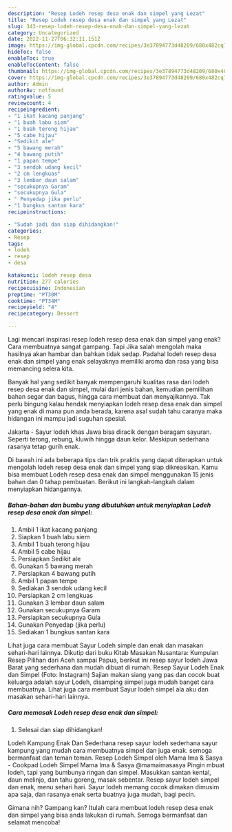 ```yaml
---
description: "Resep Lodeh resep desa enak dan simpel yang Lezat"
title: "Resep Lodeh resep desa enak dan simpel yang Lezat"
slug: 343-resep-lodeh-resep-desa-enak-dan-simpel-yang-lezat
category: Uncategorized
date: 2022-11-27T06:32:11.151Z
image: https://img-global.cpcdn.com/recipes/3e37894773d48209/680x482cq70/lodeh-resep-desa-enak-dan-simpel-foto-resep-utama.jpg
hideToc: false
enableToc: true
enableTocContent: false
thumbnail: https://img-global.cpcdn.com/recipes/3e37894773d48209/680x482cq70/lodeh-resep-desa-enak-dan-simpel-foto-resep-utama.jpg
cover: https://img-global.cpcdn.com/recipes/3e37894773d48209/680x482cq70/lodeh-resep-desa-enak-dan-simpel-foto-resep-utama.jpg
author: Admin
authorAv: notfound
ratingvalue: 5
reviewcount: 4
recipeingredient:
- "1 ikat kacang panjang"
- "1 buah labu siem"
- "1 buah terong hijau"
- "5 cabe hijau"
- "Sedikit ale"
- "5 bawang merah"
- "4 bawang putih"
- "1 papan tempe"
- "3 sendok udang kecil"
- "2 cm lengkuas"
- "3 lembar daun salam"
- "secukupnya Garam"
- "secukupnya Gula"
- " Penyedap jika perlu"
- "1 bungkus santan kara"
recipeinstructions:

- "Sudah jadi dan siap dihidangkan!"
categories:
- Resep
tags:
- lodeh
- resep
- desa

katakunci: lodeh resep desa 
nutrition: 277 calories
recipecuisine: Indonesian
preptime: "PT30M"
cooktime: "PT34M"
recipeyield: "4"
recipecategory: Dessert

---
```



Lagi mencari inspirasi resep lodeh resep desa enak dan simpel yang enak? Cara membuatnya sangat gampang. Tapi Jika salah mengolah maka hasilnya akan hambar dan bahkan tidak sedap. Padahal lodeh resep desa enak dan simpel yang enak selayaknya memiliki aroma dan rasa yang bisa memancing selera kita.


Banyak hal yang sedikit banyak mempengaruhi kualitas rasa dari lodeh resep desa enak dan simpel, mulai dari jenis bahan, kemudian pemilihan bahan segar dan bagus, hingga cara membuat dan menyajikannya. Tak perlu bingung kalau hendak menyiapkan lodeh resep desa enak dan simpel yang enak di mana pun anda berada, karena asal sudah tahu caranya maka hidangan ini mampu jadi suguhan spesial.

Jakarta - Sayur lodeh khas Jawa bisa diracik dengan beragam sayuran. Seperti terong, rebung, kluwih hingga daun kelor. Meskipun sederhana rasanya tetap gurih enak.


Di bawah ini ada beberapa tips dan trik praktis yang dapat diterapkan untuk mengolah lodeh resep desa enak dan simpel yang siap dikreasikan. Kamu bisa membuat Lodeh resep desa enak dan simpel menggunakan 15 jenis bahan dan 0 tahap pembuatan. Berikut ini langkah-langkah dalam menyiapkan hidangannya.

<!--inarticleads1-->

##### Bahan-bahan dan bumbu yang dibutuhkan untuk menyiapkan Lodeh resep desa enak dan simpel:

1. Ambil 1 ikat kacang panjang
1. Siapkan 1 buah labu siem
1. Ambil 1 buah terong hijau
1. Ambil 5 cabe hijau
1. Persiapkan Sedikit ale
1. Gunakan 5 bawang merah
1. Persiapkan 4 bawang putih
1. Ambil 1 papan tempe
1. Sediakan 3 sendok udang kecil
1. Persiapkan 2 cm lengkuas
1. Gunakan 3 lembar daun salam
1. Gunakan secukupnya Garam
1. Persiapkan secukupnya Gula
1. Gunakan  Penyedap (jika perlu)
1. Sediakan 1 bungkus santan kara


Lihat juga cara membuat Sayur Lodeh simple dan enak dan masakan sehari-hari lainnya. Dikutip dari buku Kitab Masakan Nusantara: Kumpulan Resep Pilihan dari Aceh sampai Papua, berikut ini resep sayur lodeh Jawa Barat yang sederhana dan mudah dibuat di rumah. Resep Sayur Lodeh Enak dan Simpel (Foto: Instagram) Sajian makan siang yang pas dan cocok buat keluarga adalah sayur Lodeh, disamping simpel juga mudah banget cara membuatnya. Lihat juga cara membuat Sayur lodeh simpel ala aku dan masakan sehari-hari lainnya. 

<!--inarticleads2-->

##### Cara memasak Lodeh resep desa enak dan simpel:


1. Selesai dan siap dihidangkan!

Lodeh Kampung Enak Dan Sederhana resep sayur lodeh sederhana sayur kampung yang mudah cara membuatnya simpel dan juga enak. semoga bermanfaat dan teman teman. Resep Lodeh Simpel oleh Mama Ima &amp; Sasya - Cookpad Lodeh Simpel Mama Ima &amp; Sasya @mamaimasasya Pingin mbuat lodeh, tapi yang bumbunya ringan dan simpel. Masukkan santan kental, daun melinjo, dan tahu goreng, masak sebentar. Resep sayur lodeh simpel dan enak, menu sehari hari. Sayur lodeh memang cocok dimakan dimusim apa saja, dan rasanya enak serta buatnya juga mudah, bagi pecin. 

Gimana nih? Gampang kan? Itulah cara membuat lodeh resep desa enak dan simpel yang bisa anda lakukan di rumah. Semoga bermanfaat dan selamat mencoba!
